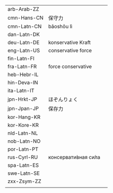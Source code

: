 | | | |
|-|-|-|
| arb-Arab-ZZ |  |  |
| cmn-Hans-CN | 保守力 |  |
| cmn-Latn-CN | bǎoshǒu lì |  |
| dan-Latn-DK |  |  |
| deu-Latn-DE | konservative Kraft |  |
| eng-Latn-US | conservative force |  |
| fin-Latn-FI |  |  |
| fra-Latn-FR | force conservative |  |
| heb-Hebr-IL |  |  |
| hin-Deva-IN |  |  |
| ita-Latn-IT |  |  |
| jpn-Hrkt-JP | ほぞんりょく |  |
| jpn-Jpan-JP | 保存力 |  |
| kor-Hang-KR |  |  |
| kor-Kore-KR |  |  |
| nld-Latn-NL |  |  |
| nob-Latn-NO |  |  |
| por-Latn-PT |  |  |
| rus-Cyrl-RU | консервати́вная си́ла |  |
| spa-Latn-ES |  |  |
| swe-Latn-SE |  |  |
| zxx-Zsym-ZZ |  |  |
|  |  |  |